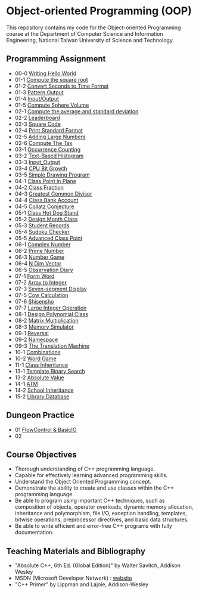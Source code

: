 # Object-oriented Programming (OOP)
This repository contains my code for the Object-oriented Programming course at the Department of Computer Science and Information Engineering, National Taiwan University of Science and Technology.

## Programming Assignment
- 00-0 [Writing Hello World](https://github.com/yxleong/NTUST-assignments/tree/main/OOP/Coursework000_WritingHelloWorld)
- 01-1 [Compute the square root](https://github.com/yxleong/NTUST-assignments/tree/main/OOP/Coursework0101_ComputeSQRT)
- 01-2 [Convert Seconds to Time Format](https://github.com/yxleong/NTUST-assignments/tree/main/OOP/Coursework0102_ComputeHMS)
- 01-3 [Pattern Output](https://github.com/yxleong/NTUST-assignments/tree/main/OOP/Labwork103_PatternOutput)
- 01-4 [Input/Output](https://github.com/yxleong/NTUST-assignments/tree/main/OOP/Labwork104_InputOutput)
- 01-5 [Compute Sphere Volume](https://github.com/yxleong/NTUST-assignments/tree/main/OOP/Labwork105_ComputeSphereVolume)
- 02-1 [Compute the average and standard deviation](https://github.com/yxleong/NTUST-assignments/tree/main/OOP/Coursework201_ComputeStandardDeviation)
- 02-2 [Leaderboard](https://github.com/yxleong/NTUST-assignments/tree/main/OOP/Coursework202_Leaderboard)
- 02-3 [Square Code](https://github.com/yxleong/NTUST-assignments/tree/main/OOP/Coursework203_SquareCode)
- 02-4 [Print Standard Format](https://github.com/yxleong/NTUST-assignments/tree/main/OOP/Labwork204_PrintStandardFormat)
- 02-5 [Adding Large Numbers](https://github.com/yxleong/NTUST-assignments/tree/main/OOP/Labwork205_AddingLargeNumbers)
- 02-6 [Compute The Tax](https://github.com/yxleong/NTUST-assignments/tree/main/OOP/Labwork206_ComputeTheTax)
- 03-1 [Occurrence Counting](https://github.com/yxleong/NTUST-assignments/tree/main/OOP/Coursework301_OccurrenceCounting)
- 03-2 [Text-Based Histogram](https://github.com/yxleong/NTUST-assignments/tree/main/OOP/Coursework302_TextBasedHistogram)
- 03-3 [Input_Output](https://github.com/yxleong/NTUST-assignments/tree/main/OOP/Labwork303_InputOutput)
- 03-4 [CPU Bit Growth](https://github.com/yxleong/NTUST-assignments/tree/main/OOP/Labwork304_CPUBitGrowth)
- 03-5 [Simple Drawing Program](https://github.com/yxleong/NTUST-assignments/tree/main/OOP/Labwork305_SimpleDrawingProgram)
- 04-1 [Class Point in Plane](https://github.com/yxleong/NTUST-assignments/tree/main/OOP/Coursework401_ClassPointInPlane)
- 04-2 [Class Fraction](https://github.com/yxleong/NTUST-assignments/tree/main/OOP/Coursework402_Fraction)
- 04-3 [Greatest Common Divisor](https://github.com/yxleong/NTUST-assignments/tree/main/OOP/Labwork403_GreatestCommonDivisor)
- 04-4 [Class Bank Account](https://github.com/yxleong/NTUST-assignments/tree/main/OOP/Coursework404_BankAccount)
- 04-5 [Collatz Conjecture](https://github.com/yxleong/NTUST-assignments/tree/main/OOP/Labwork405_CollatzConjecture)
- 05-1 [Class Hot Dog Stand](https://github.com/yxleong/NTUST-assignments/tree/main/OOP/Coursework501_HotDogStand)
- 05-2 [Design Month Class](https://github.com/yxleong/NTUST-assignments/tree/main/OOP/Coursework502_DesignMonthClass)
- 05-3 [Student Records](https://github.com/yxleong/NTUST-assignments/tree/main/OOP/Labwork503_StudentRecord)
- 05-4 [Sudoku Checker](https://github.com/yxleong/NTUST-assignments/tree/main/OOP/Labwork504_SudokuChecker)
- 05-5 [Advanced Class Point](https://github.com/yxleong/NTUST-assignments/tree/main/OOP/Labwork505_AdvancedClassPoint)
- 06-1 [Complex Number](https://github.com/yxleong/NTUST-assignments/tree/main/OOP/Coursework601_ComplexNumber)
- 06-2 [Prime Number](https://github.com/yxleong/NTUST-assignments/tree/main/OOP/Coursework602_PrimeNumber)
- 06-3 [Number Game](https://github.com/yxleong/NTUST-assignments/tree/main/OOP/Labwork603_NumberGame)
- 06-4 [N Dim Vector](https://github.com/yxleong/NTUST-assignments/tree/main/OOP/Labwork604_nDimensionalVector)
- 06-5 [Observation Diary](https://github.com/yxleong/NTUST-assignments/tree/main/OOP/Labwork605_ObservationDiary)
- 07-1 [Form Word](https://github.com/yxleong/NTUST-assignments/tree/main/OOP/Coursework701_FormWord)
- 07-2 [Array to Integer](https://github.com/yxleong/NTUST-assignments/tree/main/OOP/Coursework702_ArrayToInteger)
- 07-3 [Seven-segment Display](https://github.com/yxleong/NTUST-assignments/tree/main/OOP/Coursework703_SevenSegmentDisplay)
- 07-5 [Cow Calculation](https://github.com/yxleong/NTUST-assignments/tree/main/OOP/Labwork705_CowCalculation)
- 07-6 [Shisensho](https://github.com/yxleong/NTUST-assignments/tree/main/OOP/Labwork706_Shisensho)
- 07-7 [Large Integer Operation](https://github.com/yxleong/NTUST-assignments/tree/main/OOP/Coursework707_LargeIntegerOperation)
- 08-1 [Design Polynomial Class](https://github.com/yxleong/NTUST-assignments/tree/main/OOP/Coursework0801_DesignPolynomialClass)
- 08-2 [Matrix Multiplication](https://github.com/yxleong/NTUST-assignments/tree/main/OOP/Coursework0802_MatrixMultiplication)
- 08-3 [Memory Simulator](https://github.com/yxleong/NTUST-assignments/tree/main/OOP/Coursework0803_MemorySimulator)
- 09-1 [Reversal](https://github.com/yxleong/NTUST-assignments/tree/main/OOP/Coursework0901_Reversal)
- 09-2 [Namespace](https://github.com/yxleong/NTUST-assignments/tree/main/OOP/Coursework0902_Namespace)
- 09-3 [The Translation Machine](https://github.com/yxleong/NTUST-assignments/tree/main/OOP/Coursework0903_TheTranslationMachine)
- 10-1 [Combinations](https://github.com/yxleong/NTUST-assignments/tree/main/OOP/Coursework1001_Combinations)
- 10-2 [Word Game](https://github.com/yxleong/NTUST-assignments/tree/main/OOP/Coursework1002_WordGame)
- 11-1 [Class Inheritance](https://github.com/yxleong/NTUST-assignments/tree/main/OOP/Coursework1101_ClassInheritance)
- 13-1 [Template Binary Search](https://github.com/yxleong/NTUST-assignments/tree/main/OOP/Coursework1301_TemplateBinarySearch)
- 13-2 [Absolute Value](https://github.com/yxleong/NTUST-assignments/tree/main/OOP/Coursework1302_AbsoluteValue)
- 14-1 [ATM](https://github.com/yxleong/NTUST-assignments/tree/main/OOP/Coursework1401_ATM)
- 14-2 [School Inheritance](https://github.com/yxleong/NTUST-assignments/tree/main/OOP/Coursework1402_InheritanceSchool)
- 15-2 [Library Database](https://github.com/yxleong/NTUST-assignments/tree/main/OOP/Coursework1502_Library)

## Dungeon Practice
- 01 [FlowControl & BasicIO]()
- 02 

## Course Objectives
- Thorough understanding of C++ programming language.
- Capable for effectively learning advanced programming skills.
- Understand the Object Oriented Programming concept.
- Demonstrate the ability to create and use classes within the C++ programming language.
- Be able to program using important C++ techniques, such as composition of objects, operator overloads, dynamic memory allocation, inheritance and polymorphism, file I/O, exception handling, templates, bitwise operations, preprocessor directives, and basic data structures.
- Be able to write efficient and error-free C++ programs with fully documentation.

## Teaching Materials and Bibliography
- "Absolute C++, 6th Ed. (Global Edition)" by Walter Savitch, Addison Wesley
- MSDN (Microsoft Developer Network) : [website](https://msdn.microsoft.com/)
- "C++ Primer" by Lippman and Lajoie, Addison-Wesley
